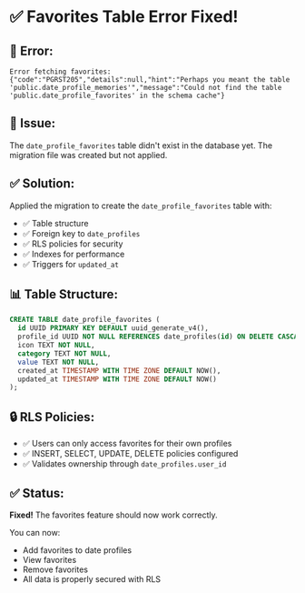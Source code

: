 # ✅ Favorites Table Error Fixed!

## 🐛 **Error:**
```
Error fetching favorites:
{"code":"PGRST205","details":null,"hint":"Perhaps you meant the table 'public.date_profile_memories'","message":"Could not find the table 'public.date_profile_favorites' in the schema cache"}
```

## 🔧 **Issue:**
The `date_profile_favorites` table didn't exist in the database yet. The migration file was created but not applied.

## ✅ **Solution:**
Applied the migration to create the `date_profile_favorites` table with:
- ✅ Table structure
- ✅ Foreign key to `date_profiles`
- ✅ RLS policies for security
- ✅ Indexes for performance
- ✅ Triggers for `updated_at`

## 📊 **Table Structure:**
```sql
CREATE TABLE date_profile_favorites (
  id UUID PRIMARY KEY DEFAULT uuid_generate_v4(),
  profile_id UUID NOT NULL REFERENCES date_profiles(id) ON DELETE CASCADE,
  icon TEXT NOT NULL,
  category TEXT NOT NULL,
  value TEXT NOT NULL,
  created_at TIMESTAMP WITH TIME ZONE DEFAULT NOW(),
  updated_at TIMESTAMP WITH TIME ZONE DEFAULT NOW()
);
```

## 🔒 **RLS Policies:**
- ✅ Users can only access favorites for their own profiles
- ✅ INSERT, SELECT, UPDATE, DELETE policies configured
- ✅ Validates ownership through `date_profiles.user_id`

## ✅ **Status:**
**Fixed!** The favorites feature should now work correctly.

You can now:
- Add favorites to date profiles
- View favorites
- Remove favorites
- All data is properly secured with RLS
